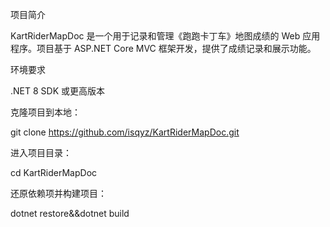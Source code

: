 项目简介

KartRiderMapDoc 是一个用于记录和管理《跑跑卡丁车》地图成绩的 Web 应用程序。​项目基于 ASP.NET Core MVC 框架开发，提供了成绩记录和展示功能。

环境要求

.NET 8 SDK 或更高版本


克隆项目到本地：​

git clone https://github.com/isqyz/KartRiderMapDoc.git

进入项目目录：​

cd KartRiderMapDoc

还原依赖项并构建项目：​

dotnet restore&&dotnet build
